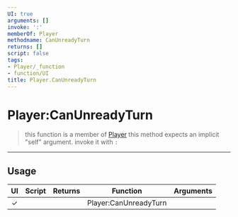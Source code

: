 ```yaml
---
UI: true
arguments: []
invoke: ':'
memberOf: Player
methodname: CanUnreadyTurn
returns: []
script: false
tags:
- Player/_function
- function/UI
title: Player.CanUnreadyTurn
---
```

# Player:CanUnreadyTurn
> this function is a member of [Player](civ-6/lua/Player.md)
> this method expects an implicit "self" argument. invoke it with `:`
-----
## Usage
|  UI | Script | Returns | Function | Arguments |
|:---:|:------:|-------:|:--------:|:---------|
|✓| ||Player:CanUnreadyTurn||
